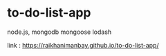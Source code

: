 # to-do-list-app
node.js, mongodb mongoose lodash

link : https://raikhanimanbay.github.io/to-do-list-app/
